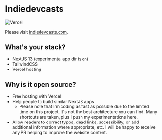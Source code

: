 # Indiedevcasts

![Vercel](https://vercelbadge.vercel.app/api/theredfish/indiedevcasts)

Please visit [indiedevcasts.com](https://indiedevcasts.com).

## What's your stack?

- NextJS 13 (experimental app dir is `on`)
- TailwindCSS
- Vercel hosting

## Why is it open source?

- Free hosting with Vercel
- Help people to build similar NextJS apps
  - Please note that I'm coding as fast as possible due to the limited time on this project. It's not the best architecture you can find. Many shortcuts are taken, plus I push my experimentations here.
- Allow readers to correct typos, dead links, accessibility, or add additional information where appropriate, etc. I will be happy to receive any PR helping to improve the website content.

